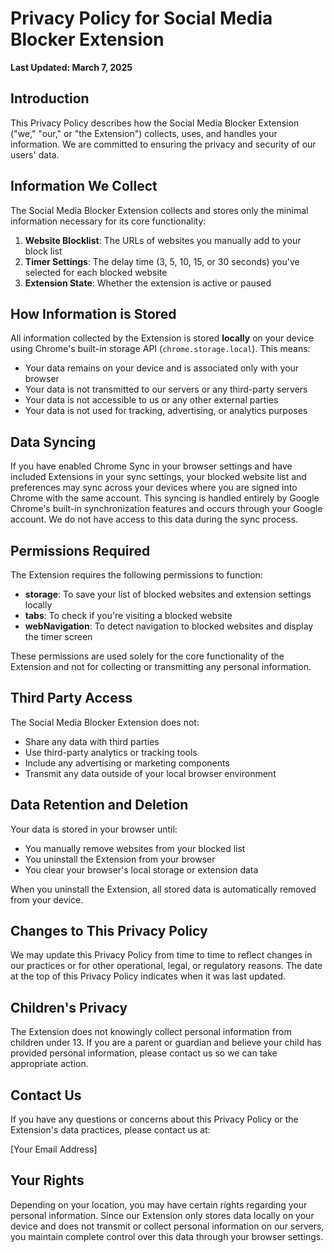 # Privacy Policy for Social Media Blocker Extension

**Last Updated: March 7, 2025**

## Introduction

This Privacy Policy describes how the Social Media Blocker Extension ("we," "our," or "the Extension") collects, uses, and handles your information. We are committed to ensuring the privacy and security of our users' data.

## Information We Collect

The Social Media Blocker Extension collects and stores only the minimal information necessary for its core functionality:

1. **Website Blocklist**: The URLs of websites you manually add to your block list
2. **Timer Settings**: The delay time (3, 5, 10, 15, or 30 seconds) you've selected for each blocked website
3. **Extension State**: Whether the extension is active or paused

## How Information is Stored

All information collected by the Extension is stored **locally** on your device using Chrome's built-in storage API (`chrome.storage.local`). This means:

- Your data remains on your device and is associated only with your browser
- Your data is not transmitted to our servers or any third-party servers
- Your data is not accessible to us or any other external parties
- Your data is not used for tracking, advertising, or analytics purposes

## Data Syncing

If you have enabled Chrome Sync in your browser settings and have included Extensions in your sync settings, your blocked website list and preferences may sync across your devices where you are signed into Chrome with the same account. This syncing is handled entirely by Google Chrome's built-in synchronization features and occurs through your Google account. We do not have access to this data during the sync process.

## Permissions Required

The Extension requires the following permissions to function:

- **storage**: To save your list of blocked websites and extension settings locally
- **tabs**: To check if you're visiting a blocked website
- **webNavigation**: To detect navigation to blocked websites and display the timer screen

These permissions are used solely for the core functionality of the Extension and not for collecting or transmitting any personal information.

## Third Party Access

The Social Media Blocker Extension does not:
- Share any data with third parties
- Use third-party analytics or tracking tools
- Include any advertising or marketing components
- Transmit any data outside of your local browser environment

## Data Retention and Deletion

Your data is stored in your browser until:
- You manually remove websites from your blocked list
- You uninstall the Extension from your browser
- You clear your browser's local storage or extension data

When you uninstall the Extension, all stored data is automatically removed from your device.

## Changes to This Privacy Policy

We may update this Privacy Policy from time to time to reflect changes in our practices or for other operational, legal, or regulatory reasons. The date at the top of this Privacy Policy indicates when it was last updated.

## Children's Privacy

The Extension does not knowingly collect personal information from children under 13. If you are a parent or guardian and believe your child has provided personal information, please contact us so we can take appropriate action.

## Contact Us

If you have any questions or concerns about this Privacy Policy or the Extension's data practices, please contact us at:

[Your Email Address]

## Your Rights

Depending on your location, you may have certain rights regarding your personal information. Since our Extension only stores data locally on your device and does not transmit or collect personal information on our servers, you maintain complete control over this data through your browser settings.
